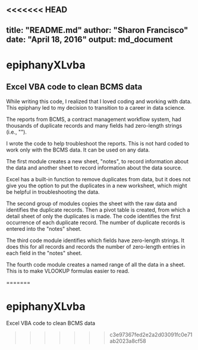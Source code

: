 <<<<<<< HEAD
---
title: "README.md"
author: "Sharon Francisco"
date: "April 18, 2016"
output: md_document
---

# epiphanyXLvba

## Excel VBA code to clean BCMS data

While writing this code, I realized that I loved coding and working with data.
This epiphany led to my decision to transition to a career in data science.

The reports from BCMS, a contract management workflow system, had thousands of
duplicate records and many fields had zero-length strings (i.e., ""). 

I wrote the code to help troubleshoot the reports. This is not hard coded to
work only with the BCMS data. It can be used on any data.

The first module creates a new sheet, "notes", to record information about 
the data and another sheet to record information about the data source.

Excel has a built-in function to remove duplicates from data, but it does not
give you the option to put the duplicates in a new worksheet, which might be
helpful in troubleshooting the data.

The second group of modules copies the sheet with the raw data and identifies
the duplicate records. Then a pivot table is created, from which a detail sheet
of only the duplicates is made. The code identifies the first occurrence of 
each duplicate record. The number of duplicate records is entered into the
"notes" sheet.

The third code module identifies which fields have zero-length strings. It does
this for all records and records the number of zero-length entries in each
field in the "notes" sheet.

The fourth code module creates a named range of all the data in a sheet. This
is to make VLOOKUP formulas easier to read.







=======
# epiphanyXLvba
Excel VBA code to clean BCMS data
>>>>>>> c3e97367fed2e2a2d03091fc0e71ab2023a8cf58
